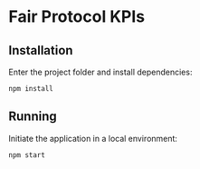 # Fair Protocol KPIs

## Installation
Enter the project folder and install dependencies:
```
npm install
```

## Running
Initiate the application in a local environment:
```
npm start